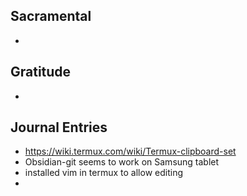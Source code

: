 
## Sacramental
- 

## Gratitude
- 

## Journal Entries
-  https://wiki.termux.com/wiki/Termux-clipboard-set
- Obsidian-git seems to work on Samsung tablet
- installed vim in termux to allow editing
- 